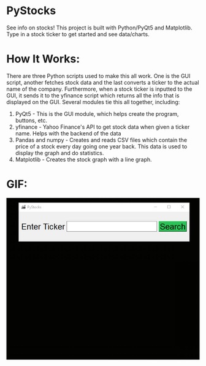 # PyStocks
See info on stocks! This project is built with Python/PyQt5 and Matplotlib. Type in a stock ticker to get started and see data/charts.

# How It Works:
There are three Python scripts used to make this all work. One is the GUI script, another fetches stock data and the last converts a ticker to the actual name of the company. Furthermore, when a stock ticker is inputted to the GUI, it sends it to the yfinance script which returns all the info that is displayed on the GUI. Several modules tie this all together, including:
1. PyQt5 - This is the GUI module, which helps create the program, buttons, etc.
2. yfinance - Yahoo Finance's API to get stock data when given a ticker name. Helps with the backend of the data
3. Pandas and numpy - Creates and reads CSV files which contain the price of a stock every day going one year back. This data is used to display the graph and do statistics.
4. Matplotlib - Creates the stock graph with a line graph.

# GIF: 
![Gif](pystocks_showcase.gif)
